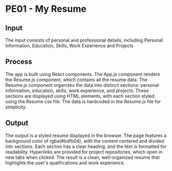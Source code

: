 # PE01 - My Resume

## Input

The input consists of personal and professional details, including Personal Information, Education, Skills, Work Experience and Projects

## Process

The app is built using React components. The App.js component renders the Resume.js component, which contains all the resume data. The Resume.js component organizes the data
 into distinct sections: personal information, education, skills, work experience, and projects. These sections are displayed using HTML elements, with each section styled 
 using the Resume.css file. The data is hardcoded in the Resume.js file for simplicity.

## Output

The output is a styled resume displayed in the browser. The page features a background color of rgba(#bdfb04), with the content centered and divided into sections. 
Each section has a clear heading, and the text is formatted for readability. Hyperlinks are provided for project repositories, which open in new tabs when clicked. The 
result is a clean, well-organized resume that highlights the user's qualifications and work experience.